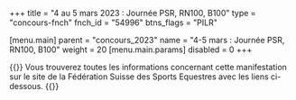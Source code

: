 +++
title = "4 au 5 mars 2023 : Journée PSR, RN100, B100"
type = "concours-fnch"
fnch_id = "54996"
btns_flags = "PILR"

[menu.main]
  parent = "concours_2023"
  name = "4-5 mars : Journée PSR, RN100, B100"
  weight = 20
  [menu.main.params]
    disabled = 0
+++

{{<admonition>}}
Vous trouverez toutes les informations concernant cette manifestation sur le site de la Fédération Suisse des Sports Equestres avec les liens ci-dessous.
{{</admonition>}}
